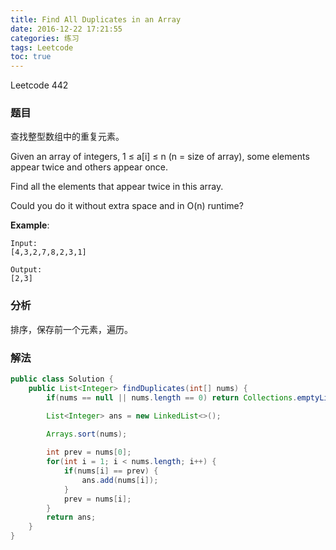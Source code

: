 ```yaml
---
title: Find All Duplicates in an Array
date: 2016-12-22 17:21:55
categories: 练习
tags: Leetcode
toc: true
---
```


Leetcode 442

### 题目

查找整型数组中的重复元素。

Given an array of integers, 1 ≤ a[i] ≤ n (n = size of array), some elements appear twice and others appear once.

Find all the elements that appear twice in this array.

Could you do it without extra space and in O(n) runtime?

__Example__:

```
Input:
[4,3,2,7,8,2,3,1]

Output:
[2,3]
```

### 分析

排序，保存前一个元素，遍历。

### 解法

```java
public class Solution {
    public List<Integer> findDuplicates(int[] nums) {
        if(nums == null || nums.length == 0) return Collections.emptyList();

        List<Integer> ans = new LinkedList<>();
        
        Arrays.sort(nums);

        int prev = nums[0];
        for(int i = 1; i < nums.length; i++) {
            if(nums[i] == prev) {
                ans.add(nums[i]);
            }
            prev = nums[i];
        }
        return ans;
    }
}
```